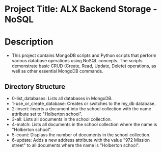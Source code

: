# Project Title: ALX Backend Storage - NoSQL
# Description
- This project contains MongoDB scripts and Python scripts that perform various database operations using NoSQL concepts. The scripts demonstrate basic CRUD (Create, Read, Update, Delete) operations, as well as other essential MongoDB commands.

## Directory Structure
- 0-list_databases: Lists all databases in MongoDB.
- 1-use_or_create_database: Creates or switches to the my_db database.
- 2-insert: Inserts a document into the school collection with the name attribute set to "Holberton school".
- 3-all: Lists all documents in the school collection.
- 4-match: Lists all documents in the school collection where the name is "Holberton school".
- 5-count: Displays the number of documents in the school collection.
- 6-update: Adds a new address attribute with the value "972 Mission street" to all documents where the name is "Holberton school".
